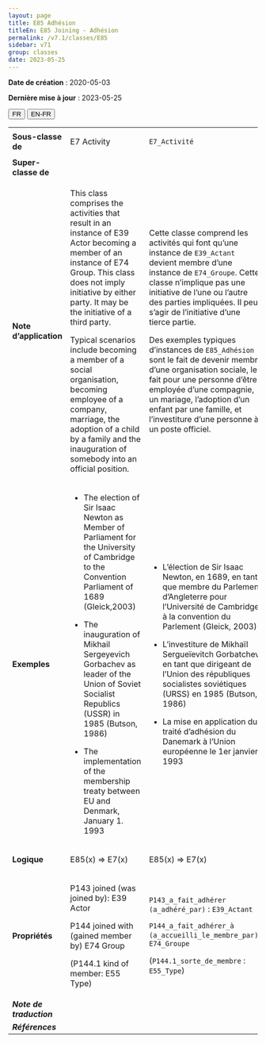 ```yaml
---
layout: page
title: E85 Adhésion
titleEn: E85 Joining - Adhésion
permalink: /v7.1/classes/E85
sidebar: v71
group: classes
date: 2023-05-25
---
```


**Date de création** : 2020-05-03

**Dernière mise à jour** : 2023-05-25

<div class="lang-buttons">
 <button id="fr" class="activate">FR</button>
 <button id="en-fr">EN-FR</button>
</div>

<table>
<tbody>
<tr>
<td><strong>Sous-classe de</strong></td>
<td class="en">
<p>E7 Activity</p>
</td>
<td>
<p><code class="language-plaintext highlighter-rouge">E7_Activité</code></p>
</td>
</tr>
<tr>
<td><strong>Super-classe de</strong></td>
<td class="en">
</td>
<td>
</td>
</tr>
<tr>
<td><strong>Note d’application</strong></td>
<td class="en">
<p>This class comprises the activities that result in an instance of E39 Actor becoming a member of an instance of E74 Group. This class does not imply initiative by either party. It may be the initiative of a third party.</p>
<p>Typical scenarios include becoming a member of a social organisation, becoming employee of a company, marriage, the adoption of a child by a family and the inauguration of somebody into an official position.</p>
</td>
<td>
<p>Cette classe comprend les activités qui font qu’une instance de <code class="language-plaintext highlighter-rouge">E39_Actant</code> devient membre d’une instance de <code class="language-plaintext highlighter-rouge">E74_Groupe</code>. Cette classe n’implique pas une initiative de l’une ou l’autre des parties impliquées. Il peut s’agir de l’initiative d’une tierce partie. </p>
<p>Des exemples typiques d’instances de <code class="language-plaintext highlighter-rouge">E85_Adhésion</code> sont le fait de devenir membre d’une organisation sociale, le fait pour une personne d’être employée d’une compagnie, un mariage, l’adoption d’un enfant par une famille, et l’investiture d’une personne à un poste officiel. </p>
</td>
</tr>
<tr>
<td><strong>Exemples</strong></td>
<td class="en">
<ul>
<li><p>The election of Sir Isaac Newton as Member of Parliament for the University of Cambridge to the Convention Parliament of 1689 (Gleick,2003)</p>
</li>
<li><p>The inauguration of Mikhail Sergeyevich Gorbachev as leader of the Union of Soviet Socialist Republics (USSR) in 1985 (Butson, 1986)</p>
</li>
<li><p>The implementation of the membership treaty between EU and Denmark, January 1. 1993</p>
</li>
</ul>
</td>
<td>
<ul>
<li><p>L’élection de Sir Isaac Newton, en 1689, en tant que membre du Parlement d’Angleterre pour l’Université de Cambridge à la convention du Parlement (Gleick, 2003)</p>
</li>
<li><p>L’investiture de Mikhaïl Sergueïevitch Gorbatchev en tant que dirigeant de l’Union des républiques socialistes soviétiques (URSS) en 1985 (Butson, 1986)</p>
</li>
<li><p>La mise en application du traité d’adhésion du Danemark à l’Union européenne le 1er janvier 1993</p>
</li>
</ul>
</td>
</tr>
<tr>
<td><strong>Logique</strong></td>
<td class="en">
<p>E85(x) ⇒ E7(x)</p>
</td>
<td>
<p>E85(x) ⇒ E7(x)</p>
</td>
</tr>
<tr>
<td><strong>Propriétés</strong></td>
<td class="en">
<p>P143 joined (was joined by): E39 Actor</p>
<p>P144 joined with (gained member by) E74 Group</p>
<p>(P144.1 kind of member: E55 Type)</p>
</td>
<td>
<p><code class="language-plaintext highlighter-rouge">P143_a_fait_adhérer (a_adhéré_par)</code> : <code class="language-plaintext highlighter-rouge">E39_Actant</code></p>
<p><code class="language-plaintext highlighter-rouge">P144_a_fait_adhérer_à (a_accueilli_le_membre_par)</code> : <code class="language-plaintext highlighter-rouge">E74_Groupe</code></p>
<p> (<code class="language-plaintext highlighter-rouge">P144.1_sorte_de_membre</code> : <code class="language-plaintext highlighter-rouge">E55_Type</code>)</p>
</td>
</tr>
<tr>
<td><strong><em>Note de traduction</em></strong></td>
<td colspan="2">
</td>
</tr>
<tr>
<td><strong><em>Références</em></strong></td>
<td colspan="2">
</td>
</tr>
</tbody>
</table>
